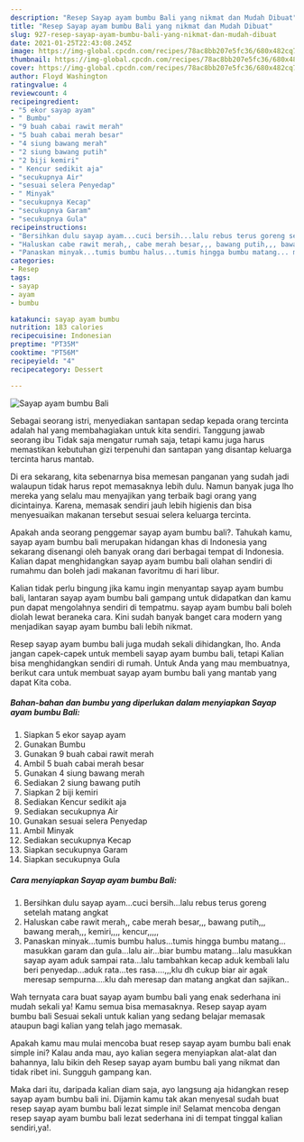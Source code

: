 ```yaml
---
description: "Resep Sayap ayam bumbu Bali yang nikmat dan Mudah Dibuat"
title: "Resep Sayap ayam bumbu Bali yang nikmat dan Mudah Dibuat"
slug: 927-resep-sayap-ayam-bumbu-bali-yang-nikmat-dan-mudah-dibuat
date: 2021-01-25T22:43:08.245Z
image: https://img-global.cpcdn.com/recipes/78ac8bb207e5fc36/680x482cq70/sayap-ayam-bumbu-bali-foto-resep-utama.jpg
thumbnail: https://img-global.cpcdn.com/recipes/78ac8bb207e5fc36/680x482cq70/sayap-ayam-bumbu-bali-foto-resep-utama.jpg
cover: https://img-global.cpcdn.com/recipes/78ac8bb207e5fc36/680x482cq70/sayap-ayam-bumbu-bali-foto-resep-utama.jpg
author: Floyd Washington
ratingvalue: 4
reviewcount: 4
recipeingredient:
- "5 ekor sayap ayam"
- " Bumbu"
- "9 buah cabai rawit merah"
- "5 buah cabai merah besar"
- "4 siung bawang merah"
- "2 siung bawang putih"
- "2 biji kemiri"
- " Kencur sedikit aja"
- "secukupnya Air"
- "sesuai selera Penyedap"
- " Minyak"
- "secukupnya Kecap"
- "secukupnya Garam"
- "secukupnya Gula"
recipeinstructions:
- "Bersihkan dulu sayap ayam...cuci bersih...lalu rebus terus goreng setelah matang angkat"
- "Haluskan cabe rawit merah,, cabe merah besar,,, bawang putih,,, bawang merah,,, kemiri,,,, kencur,,,,,"
- "Panaskan minyak...tumis bumbu halus...tumis hingga bumbu matang... masukkan garam dan gula...lalu air...biar bumbu matang...lalu masukkan sayap ayam aduk sampai rata...lalu tambahkan kecap aduk kembali lalu beri penyedap...aduk rata...tes rasa....,,,klu dh cukup biar air agak meresap sempurna....klu dah meresap dan matang angkat dan sajikan.."
categories:
- Resep
tags:
- sayap
- ayam
- bumbu

katakunci: sayap ayam bumbu 
nutrition: 183 calories
recipecuisine: Indonesian
preptime: "PT35M"
cooktime: "PT56M"
recipeyield: "4"
recipecategory: Dessert

---
```



![Sayap ayam bumbu Bali](https://img-global.cpcdn.com/recipes/78ac8bb207e5fc36/680x482cq70/sayap-ayam-bumbu-bali-foto-resep-utama.jpg)

Sebagai seorang istri, menyediakan santapan sedap kepada orang tercinta adalah hal yang membahagiakan untuk kita sendiri. Tanggung jawab seorang ibu Tidak saja mengatur rumah saja, tetapi kamu juga harus memastikan kebutuhan gizi terpenuhi dan santapan yang disantap keluarga tercinta harus mantab.

Di era  sekarang, kita sebenarnya bisa memesan panganan yang sudah jadi walaupun tidak harus repot memasaknya lebih dulu. Namun banyak juga lho mereka yang selalu mau menyajikan yang terbaik bagi orang yang dicintainya. Karena, memasak sendiri jauh lebih higienis dan bisa menyesuaikan makanan tersebut sesuai selera keluarga tercinta. 



Apakah anda seorang penggemar sayap ayam bumbu bali?. Tahukah kamu, sayap ayam bumbu bali merupakan hidangan khas di Indonesia yang sekarang disenangi oleh banyak orang dari berbagai tempat di Indonesia. Kalian dapat menghidangkan sayap ayam bumbu bali olahan sendiri di rumahmu dan boleh jadi makanan favoritmu di hari libur.

Kalian tidak perlu bingung jika kamu ingin menyantap sayap ayam bumbu bali, lantaran sayap ayam bumbu bali gampang untuk didapatkan dan kamu pun dapat mengolahnya sendiri di tempatmu. sayap ayam bumbu bali boleh diolah lewat beraneka cara. Kini sudah banyak banget cara modern yang menjadikan sayap ayam bumbu bali lebih nikmat.

Resep sayap ayam bumbu bali juga mudah sekali dihidangkan, lho. Anda jangan capek-capek untuk membeli sayap ayam bumbu bali, tetapi Kalian bisa menghidangkan sendiri di rumah. Untuk Anda yang mau membuatnya, berikut cara untuk membuat sayap ayam bumbu bali yang mantab yang dapat Kita coba.

<!--inarticleads1-->

##### Bahan-bahan dan bumbu yang diperlukan dalam menyiapkan Sayap ayam bumbu Bali:

1. Siapkan 5 ekor sayap ayam
1. Gunakan  Bumbu
1. Gunakan 9 buah cabai rawit merah
1. Ambil 5 buah cabai merah besar
1. Gunakan 4 siung bawang merah
1. Sediakan 2 siung bawang putih
1. Siapkan 2 biji kemiri
1. Sediakan  Kencur sedikit aja
1. Sediakan secukupnya Air
1. Gunakan sesuai selera Penyedap
1. Ambil  Minyak
1. Sediakan secukupnya Kecap
1. Siapkan secukupnya Garam
1. Siapkan secukupnya Gula




<!--inarticleads2-->

##### Cara menyiapkan Sayap ayam bumbu Bali:

1. Bersihkan dulu sayap ayam...cuci bersih...lalu rebus terus goreng setelah matang angkat
1. Haluskan cabe rawit merah,, cabe merah besar,,, bawang putih,,, bawang merah,,, kemiri,,,, kencur,,,,,
1. Panaskan minyak...tumis bumbu halus...tumis hingga bumbu matang... masukkan garam dan gula...lalu air...biar bumbu matang...lalu masukkan sayap ayam aduk sampai rata...lalu tambahkan kecap aduk kembali lalu beri penyedap...aduk rata...tes rasa....,,,klu dh cukup biar air agak meresap sempurna....klu dah meresap dan matang angkat dan sajikan..




Wah ternyata cara buat sayap ayam bumbu bali yang enak sederhana ini mudah sekali ya! Kamu semua bisa memasaknya. Resep sayap ayam bumbu bali Sesuai sekali untuk kalian yang sedang belajar memasak ataupun bagi kalian yang telah jago memasak.

Apakah kamu mau mulai mencoba buat resep sayap ayam bumbu bali enak simple ini? Kalau anda mau, ayo kalian segera menyiapkan alat-alat dan bahannya, lalu bikin deh Resep sayap ayam bumbu bali yang nikmat dan tidak ribet ini. Sungguh gampang kan. 

Maka dari itu, daripada kalian diam saja, ayo langsung aja hidangkan resep sayap ayam bumbu bali ini. Dijamin kamu tak akan menyesal sudah buat resep sayap ayam bumbu bali lezat simple ini! Selamat mencoba dengan resep sayap ayam bumbu bali lezat sederhana ini di tempat tinggal kalian sendiri,ya!.

